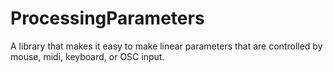 # ProcessingParameters
A library that makes it easy to make linear parameters that are controlled by mouse, midi, keyboard, or OSC input.
